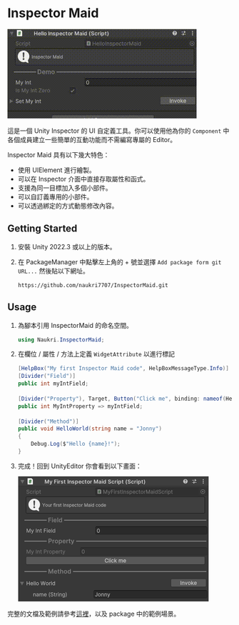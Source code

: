 # Inspector Maid

![demo](./Documentation/Images/demo.gif)

這是一個 Unity Inspector 的 UI 自定義工具。你可以使用他為你的 `Component` 中各個成員建立一些簡單的互動功能而不需編寫專屬的 Editor。

Inspector Maid 具有以下幾大特色：

- 使用 UIElement 進行繪製。
- 可以在 Inspector 介面中直接存取屬性和函式。
- 支援為同一目標加入多個小部件。
- 可以自訂義專用的小部件。
- 可以透過綁定的方式動態修改內容。

## Getting Started

1. 安裝 Unity 2022.3 或以上的版本。

2. 在 PackageManager 中點擊左上角的 + 號並選擇 `Add package form git URL...` 然後貼以下網址。

    ```url
    https://github.com/naukri7707/InspectorMaid.git
    ```

## Usage

1. 為腳本引用 InspectorMaid 的命名空間。

    ```cs
    using Naukri.InspectorMaid;
    ```

2. 在欄位 / 屬性 / 方法上定義 `WidgetAttribute` 以進行標記

    ```cs
    [HelpBox("My first Inspector Maid code", HelpBoxMessageType.Info)]
    [Divider("Field")]
    public int myIntField;

    [Divider("Property"), Target, Button("Click me", binding: nameof(HelloWorld), args: "Ruby")]
    public int MyIntProperty => myIntField;

    [Divider("Method")]
    public void HelloWorld(string name = "Jonny")
    {
        Debug.Log($"Hello {name}!");
    }
    ```

3. 完成！回到 UnityEditor 你會看到以下畫面：

    ![usage-preview](./Documentation/Images/usage-preview.png)

完整的文檔及範例請參考[這裡](./Documentation/Introduction.md)，以及 package 中的範例場景。
